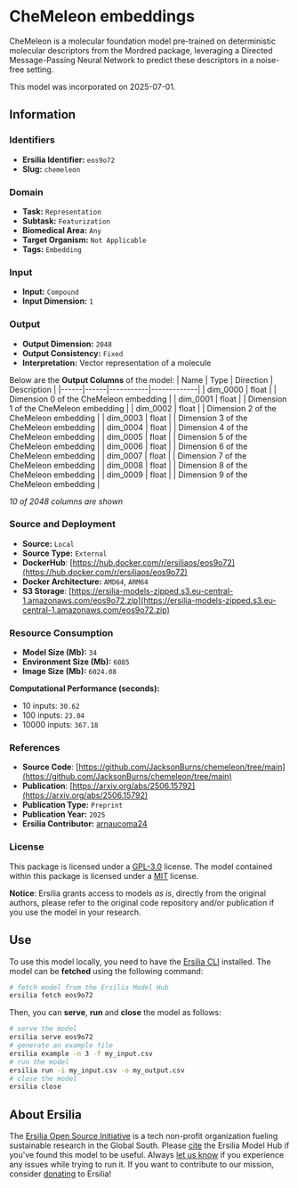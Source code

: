 # CheMeleon embeddings

CheMeleon is a molecular foundation model pre-trained on deterministic molecular descriptors from the Mordred package, leveraging a Directed Message-Passing Neural Network to predict these descriptors in a noise-free setting.

This model was incorporated on 2025-07-01.

## Information
### Identifiers
- **Ersilia Identifier:** `eos9o72`
- **Slug:** `chemeleon`

### Domain
- **Task:** `Representation`
- **Subtask:** `Featurization`
- **Biomedical Area:** `Any`
- **Target Organism:** `Not Applicable`
- **Tags:** `Embedding`

### Input
- **Input:** `Compound`
- **Input Dimension:** `1`

### Output
- **Output Dimension:** `2048`
- **Output Consistency:** `Fixed`
- **Interpretation:** Vector representation of a molecule

Below are the **Output Columns** of the model:
| Name | Type | Direction | Description |
|------|------|-----------|-------------|
| dim_0000 | float |  | Dimension 0 of the CheMeleon embedding |
| dim_0001 | float |  | Dimension 1 of the CheMeleon embedding |
| dim_0002 | float |  | Dimension 2 of the CheMeleon embedding |
| dim_0003 | float |  | Dimension 3 of the CheMeleon embedding |
| dim_0004 | float |  | Dimension 4 of the CheMeleon embedding |
| dim_0005 | float |  | Dimension 5 of the CheMeleon embedding |
| dim_0006 | float |  | Dimension 6 of the CheMeleon embedding |
| dim_0007 | float |  | Dimension 7 of the CheMeleon embedding |
| dim_0008 | float |  | Dimension 8 of the CheMeleon embedding |
| dim_0009 | float |  | Dimension 9 of the CheMeleon embedding |

_10 of 2048 columns are shown_
### Source and Deployment
- **Source:** `Local`
- **Source Type:** `External`
- **DockerHub**: [https://hub.docker.com/r/ersiliaos/eos9o72](https://hub.docker.com/r/ersiliaos/eos9o72)
- **Docker Architecture:** `AMD64`, `ARM64`
- **S3 Storage**: [https://ersilia-models-zipped.s3.eu-central-1.amazonaws.com/eos9o72.zip](https://ersilia-models-zipped.s3.eu-central-1.amazonaws.com/eos9o72.zip)

### Resource Consumption
- **Model Size (Mb):** `34`
- **Environment Size (Mb):** `6085`
- **Image Size (Mb):** `6024.08`

**Computational Performance (seconds):**
- 10 inputs: `30.62`
- 100 inputs: `23.04`
- 10000 inputs: `367.18`

### References
- **Source Code**: [https://github.com/JacksonBurns/chemeleon/tree/main](https://github.com/JacksonBurns/chemeleon/tree/main)
- **Publication**: [https://arxiv.org/abs/2506.15792](https://arxiv.org/abs/2506.15792)
- **Publication Type:** `Preprint`
- **Publication Year:** `2025`
- **Ersilia Contributor:** [arnaucoma24](https://github.com/arnaucoma24)

### License
This package is licensed under a [GPL-3.0](https://github.com/ersilia-os/ersilia/blob/master/LICENSE) license. The model contained within this package is licensed under a [MIT](LICENSE) license.

**Notice**: Ersilia grants access to models _as is_, directly from the original authors, please refer to the original code repository and/or publication if you use the model in your research.


## Use
To use this model locally, you need to have the [Ersilia CLI](https://github.com/ersilia-os/ersilia) installed.
The model can be **fetched** using the following command:
```bash
# fetch model from the Ersilia Model Hub
ersilia fetch eos9o72
```
Then, you can **serve**, **run** and **close** the model as follows:
```bash
# serve the model
ersilia serve eos9o72
# generate an example file
ersilia example -n 3 -f my_input.csv
# run the model
ersilia run -i my_input.csv -o my_output.csv
# close the model
ersilia close
```

## About Ersilia
The [Ersilia Open Source Initiative](https://ersilia.io) is a tech non-profit organization fueling sustainable research in the Global South.
Please [cite](https://github.com/ersilia-os/ersilia/blob/master/CITATION.cff) the Ersilia Model Hub if you've found this model to be useful. Always [let us know](https://github.com/ersilia-os/ersilia/issues) if you experience any issues while trying to run it.
If you want to contribute to our mission, consider [donating](https://www.ersilia.io/donate) to Ersilia!

